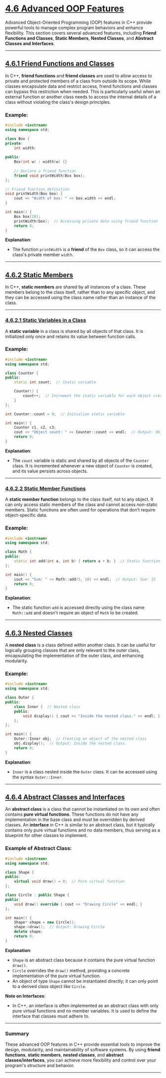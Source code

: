 # [4.6 **Advanced OOP Features**](#46-advanced-oop-features)

Advanced Object-Oriented Programming (OOP) features in C++ provide powerful tools to manage complex program behaviors and enhance flexibility. This section covers several advanced features, including **Friend Functions and Classes**, **Static Members**, **Nested Classes**, and **Abstract Classes and Interfaces**.

---

## [4.6.1 Friend Functions and Classes](#461-friend-functions-and-classes)

In C++, **friend functions** and **friend classes** are used to allow access to private and protected members of a class from outside its scope. While classes encapsulate data and restrict access, friend functions and classes can bypass this restriction when needed. This is particularly useful when an external function or another class needs to access the internal details of a class without violating the class's design principles.

### Example:
```cpp
#include <iostream>
using namespace std;

class Box {
private:
    int width;
    
public:
    Box(int w) : width(w) {}
    
    // Declare a friend function
    friend void printWidth(Box box);
};

// Friend function definition
void printWidth(Box box) {
    cout << "Width of box: " << box.width << endl;
}

int main() {
    Box box(10);
    printWidth(box);  // Accessing private data using friend function
    return 0;
}
```

**Explanation**:
- The function `printWidth` is a **friend** of the `Box` class, so it can access the class's private member `width`.

---

## [4.6.2 Static Members](#462-static-members)

In C++, **static members** are shared by all instances of a class. These members belong to the class itself, rather than to any specific object, and they can be accessed using the class name rather than an instance of the class.

---

### [4.6.2.1 Static Variables in a Class](#4621-static-variables-in-a-class)

A **static variable** in a class is shared by all objects of that class. It is initialized only once and retains its value between function calls.

### Example:
```cpp
#include <iostream>
using namespace std;

class Counter {
public:
    static int count;  // Static variable

    Counter() {
        count++;  // Increment the static variable for each object created
    }
};

int Counter::count = 0;  // Initialize static variable

int main() {
    Counter c1, c2, c3;
    cout << "Object count: " << Counter::count << endl;  // Output: Object count: 3
    return 0;
}
```

**Explanation**:
- The `count` variable is static and shared by all objects of the `Counter` class. It is incremented whenever a new object of `Counter` is created, and its value persists across objects.

---

### [4.6.2.2 Static Member Functions](#4622-static-member-functions)

A **static member function** belongs to the class itself, not to any object. It can only access static members of the class and cannot access non-static members. Static functions are often used for operations that don’t require object-specific data.

### Example:
```cpp
#include <iostream>
using namespace std;

class Math {
public:
    static int add(int a, int b) { return a + b; }  // Static function
};

int main() {
    cout << "Sum: " << Math::add(5, 10) << endl;  // Output: Sum: 15
    return 0;
}
```

**Explanation**:
- The static function `add` is accessed directly using the class name `Math::add` and doesn't require an object of `Math` to be created.

---

## [4.6.3 Nested Classes](#463-nested-classes)

A **nested class** is a class defined within another class. It can be useful for logically grouping classes that are only relevant to the outer class, encapsulating the implementation of the outer class, and enhancing modularity.

### Example:
```cpp
#include <iostream>
using namespace std;

class Outer {
public:
    class Inner {  // Nested class
    public:
        void display() { cout << "Inside the nested class." << endl; }
    };
};

int main() {
    Outer::Inner obj;  // Creating an object of the nested class
    obj.display();  // Output: Inside the nested class.
    return 0;
}
```

**Explanation**:
- `Inner` is a class nested inside the `Outer` class. It can be accessed using the syntax `Outer::Inner`.

---

## [4.6.4 Abstract Classes and Interfaces](#464-abstract-classes-and-interfaces)

An **abstract class** is a class that cannot be instantiated on its own and often contains **pure virtual functions**. These functions do not have any implementation in the base class and must be overridden by derived classes. An **interface** in C++ is similar to an abstract class, but it typically contains only pure virtual functions and no data members, thus serving as a blueprint for other classes to implement.

### Example of Abstract Class:
```cpp
#include <iostream>
using namespace std;

class Shape {
public:
    virtual void draw() = 0;  // Pure virtual function
};

class Circle : public Shape {
public:
    void draw() override { cout << "Drawing Circle" << endl; }
};

int main() {
    Shape* shape = new Circle();
    shape->draw();  // Output: Drawing Circle
    delete shape;
    return 0;
}
```

**Explanation**:
- `Shape` is an abstract class because it contains the pure virtual function `draw()`.
- `Circle` overrides the `draw()` method, providing a concrete implementation of the pure virtual function.
- An object of type `Shape` cannot be instantiated directly; it can only point to a derived class object like `Circle`.

**Note on Interfaces**:
- In C++, an interface is often implemented as an abstract class with only pure virtual functions and no member variables. It is used to define the interface that classes must adhere to.

---

### Summary

These advanced OOP features in C++ provide essential tools to improve the design, modularity, and maintainability of software systems. By using **friend functions**, **static members**, **nested classes**, and **abstract classes/interfaces**, you can achieve more flexibility and control over your program's structure and behavior.

---
